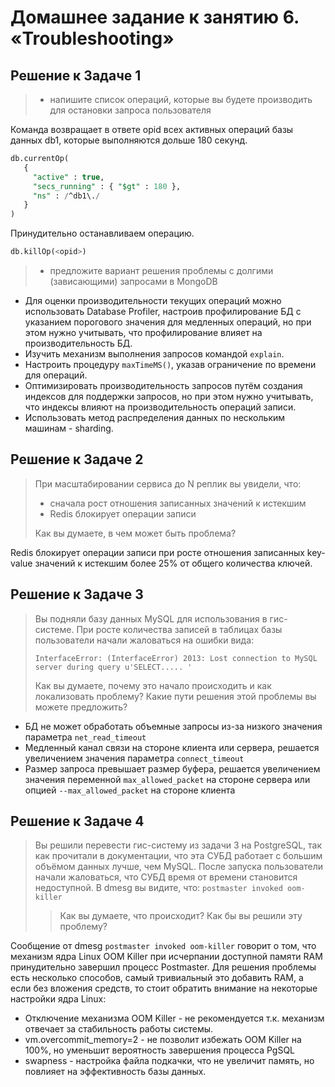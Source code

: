 # Домашнее задание к занятию 6. «Troubleshooting»

## Решение к Задаче 1

>- напишите список операций, которые вы будете производить для остановки запроса пользователя

Команда возвращает в ответе opid всех активных операций базы данных db1, которые выполняются дольше 180 секунд.

```sql
db.currentOp(
   {
     "active" : true,
     "secs_running" : { "$gt" : 180 },
     "ns" : /^db1\./
   }
)
```

Принудительно останавливаем операцию.

```sql
db.killOp(<opid>)
```

>- предложите вариант решения проблемы с долгими (зависающими) запросами в MongoDB

- Для оценки производительности текущих операций можно использовать Database Profiler, настроив профилирование БД с указанием порогового значения для медленных операций, но при этом нужно учитывать, что профилирование влияет на производительность БД.
- Изучить механизм выполнения запросов командой `explain`.
- Настроить процедуру `maxTimeMS()`, указав ограничение по времени для операций.
- Оптимизировать производительность запросов путём создания индексов для поддержки запросов, но при этом нужно учитывать, что индексы влияют на производительность операций записи.
- Использовать метод распределения данных по нескольким машинам - sharding.

## Решение к Задаче 2

> При масштабировании сервиса до N реплик вы увидели, что:
>
> - сначала рост отношения записанных значений к истекшим
> - Redis блокирует операции записи
>
> Как вы думаете, в чем может быть проблема?

Redis блокирует операции записи при росте отношения записанных key-value значений к истекшим более 25% от общего количества ключей.

## Решение к Задаче 3

> Вы подняли базу данных MySQL для использования в гис-системе. При росте количества записей в таблицах базы пользователи начали жаловаться на ошибки вида:
>
> `InterfaceError: (InterfaceError) 2013: Lost connection to MySQL server during query u'SELECT..... '`
>
>Как вы думаете, почему это начало происходить и как локализовать проблему?
>Какие пути решения этой проблемы вы можете предложить?

- БД не может обработать объемные запросы из-за низкого значения параметра `net_read_timeout`
- Медленный канал связи на стороне клиента или сервера, решается увеличением значения параметра `connect_timeout`
- Размер запроса превышает размер буфера, решается увеличением значения переменной `max_allowed_packet` на стороне сервера или опцией `--max_allowed_packet` на стороне клиента

## Решение к Задаче 4

>Вы решили перевести гис-систему из задачи 3 на PostgreSQL, так как прочитали в документации, что эта СУБД работает с большим объёмом данных лучше, чем MySQL.
>После запуска пользователи начали жаловаться, что СУБД время от времени становится недоступной. В dmesg вы видите, что: `postmaster invoked oom-killer`
>>Как вы думаете, что происходит?
>Как бы вы решили эту проблему?

Сообщение от dmesg `postmaster invoked oom-killer` говорит о том, что механизм ядра Linux OOM Killer при исчерпании доступной памяти RAM принудительно завершил процесс Postmaster. Для решения проблемы есть несколько способов, самый тривиальный это добавить RAM, а если без вложения средств, то стоит обратить внимание на некоторые настройки ядра Linux:

- Отключение механизма OOM Killer - не рекомендуется т.к. механизм отвечает за стабильность работы системы.
- vm.overcommit_memory=2 - не позволит избежать OOM Killer на 100%, но уменьшит вероятность завершения процесса PgSQL
- swapness - настройка файла подкачки, что не увеличит память, но повлияет на эффективность базы данных.

